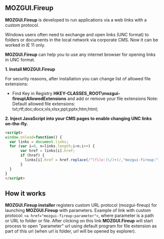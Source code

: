 ## MOZGUI.Fireup

**MOZGUI.Fireup** is developed to run applications via a web links with a custom protocol.

Windows users often need to exchange and open links (UNC format) to folders or documents in the local network via corporate CMS. Now it can be worked in IE 11 only.

**MOZGUI.Fireup** can help you to use any internet browser for opening links in UNC format. 

**1. Install MOZGUI.Fireup**

For security reasons, after installation you can change list of allowed file extensions:
- Find Key in Registry **HKEY-CLASSES_ROOT\mozgui-fireup\AllowedExtensions** and add or remove your file extensions
Note: Default allowed file extensions: txt;rtf;doc;docx;xls;xlsx;ppt;pptx;htm;html;

**2. Inject JavaScript into your CMS pages to enable changing UNC links on-the-fly.**
```markdown
<script>
window.onload=function() {
  var links = document.links;
  for (var i=0, n=links.length;i<n;i++) {
	   var href = links[i].href;
	   if (href) {
		 links[i].href = href.replace(/^(file:(\/)+)/,"mozgui-fireup:");
	   }
  }
}
</script>
```
## How it works

**MOZGUI.Fireup installer** registers custom URL protocol (mozgui-fireup) for launching **MOZGUI.Fireup** with parameters.
Example of link with custom protocol: 
```<a href="mozgui-fireup:parameter">```, where parameter is a path or URL to folder or file.
After clicking on this link **MOZGUI.Fireup** will start process to open "parameter" url using default program for file extension as part of this url (when url is folder, url will be opened by explorer).





